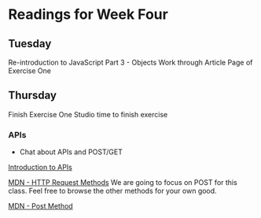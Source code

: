 # Readings for Week Four

## Tuesday

Re-introduction to JavaScript Part 3 - Objects
Work through Article Page of Exercise One

## Thursday

Finish Exercise One
Studio time to finish exercise

### APIs

- Chat about APIs and POST/GET

[Introduction to APIs](https://zapier.com/learn/apis/chapter-1-introduction-to-apis/)

[MDN - HTTP Request Methods](https://developer.mozilla.org/en-US/docs/Web/HTTP/Methods)
We are going to focus on POST for this class. Feel free to browse the other methods for your own good.

[MDN - Post Method](https://developer.mozilla.org/en-US/docs/Web/HTTP/Methods/POST)
